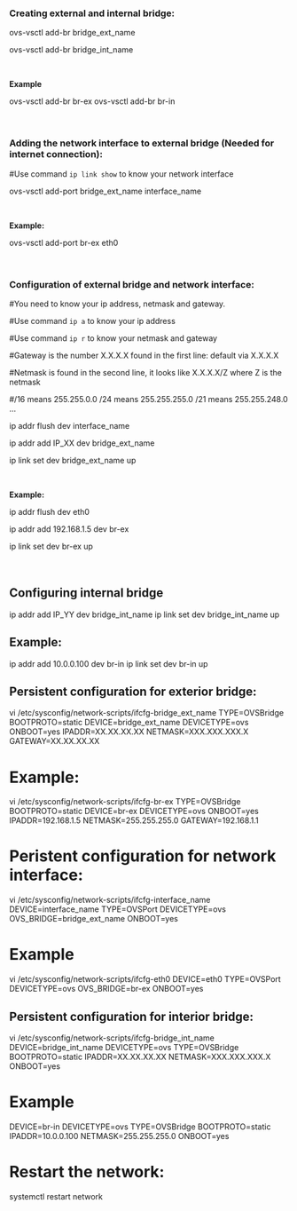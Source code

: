 ### **Creating external and internal bridge:**
ovs-vsctl add-br bridge_ext_name

ovs-vsctl add-br bridge_int_name

<br />

**Example**

ovs-vsctl add-br br-ex
ovs-vsctl add-br br-in
<br />
<br />
<br />

### **Adding the network interface to external bridge (Needed for internet connection):**

#Use command `ip link show` to know your network interface

ovs-vsctl add-port bridge_ext_name interface_name

<br />

**Example:**

ovs-vsctl add-port br-ex eth0
<br />
<br />
<br />

### Configuration of external bridge and network interface:
#You need to know your ip address, netmask and gateway. 

#Use command `ip a` to know your ip address

#Use command `ip r` to know your netmask and gateway

#Gateway is the number X.X.X.X found in the first line: default via X.X.X.X

#Netmask is found in the second line, it looks like X.X.X.X/Z where Z is the netmask

#/16 means 255.255.0.0  /24 means 255.255.255.0  /21 means 255.255.248.0  ...

ip addr flush dev interface_name

ip addr add IP_XX dev bridge_ext_name

ip link set dev bridge_ext_name up

<br />

**Example:**

ip addr flush dev eth0

ip addr add 192.168.1.5 dev br-ex

ip link set dev br-ex up
<br />
<br />
<br />

## Configuring internal bridge

ip addr add IP_YY dev bridge_int_name
ip link set dev bridge_int_name up

## Example:

ip addr add 10.0.0.100 dev br-in
ip link set dev br-in up



## Persistent configuration for exterior bridge:

vi /etc/sysconfig/network-scripts/ifcfg-bridge_ext_name
TYPE=OVSBridge
BOOTPROTO=static
DEVICE=bridge_ext_name
DEVICETYPE=ovs
ONBOOT=yes
IPADDR=XX.XX.XX.XX
NETMASK=XXX.XXX.XXX.X
GATEWAY=XX.XX.XX.XX

# Example:

vi /etc/sysconfig/network-scripts/ifcfg-br-ex
TYPE=OVSBridge
BOOTPROTO=static
DEVICE=br-ex
DEVICETYPE=ovs
ONBOOT=yes
IPADDR=192.168.1.5
NETMASK=255.255.255.0
GATEWAY=192.168.1.1


# Peristent configuration for network interface:

vi /etc/sysconfig/network-scripts/ifcfg-interface_name
DEVICE=interface_name
TYPE=OVSPort
DEVICETYPE=ovs
OVS_BRIDGE=bridge_ext_name
ONBOOT=yes

# Example

vi /etc/sysconfig/network-scripts/ifcfg-eth0
DEVICE=eth0
TYPE=OVSPort
DEVICETYPE=ovs
OVS_BRIDGE=br-ex
ONBOOT=yes


## Persistent configuration for interior bridge:

vi /etc/sysconfig/network-scripts/ifcfg-bridge_int_name
DEVICE=bridge_int_name
DEVICETYPE=ovs
TYPE=OVSBridge
BOOTPROTO=static
IPADDR=XX.XX.XX.XX
NETMASK=XXX.XXX.XXX.X
ONBOOT=yes

# Example

DEVICE=br-in
DEVICETYPE=ovs
TYPE=OVSBridge
BOOTPROTO=static
IPADDR=10.0.0.100
NETMASK=255.255.255.0
ONBOOT=yes



# Restart the network:

systemctl restart network
